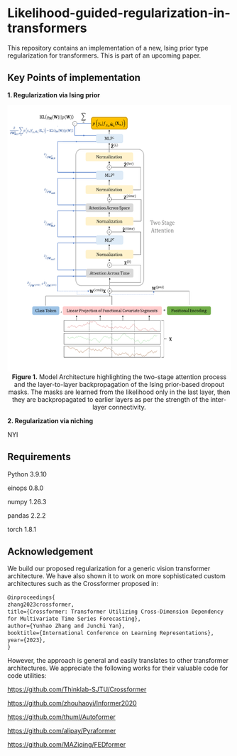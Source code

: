 # Likelihood-guided-regularization-in-transformers

This repository contains an implementation of a new, Ising prior type regularization for transformers. This is part of an upcoming paper. 

## Key Points of implementation

**1. Regularization via Ising prior**

<p align="center">
  <img src="./pic/LBRT.png" height="600" alt="Model Architecture" />
  <br>
  <b>Figure 1.</b> Model Architecture highlighting the two-stage attention process and the layer-to-layer backpropagation of the Ising prior-based dropout masks. The masks are learned from the likelihood only in the last layer, then they are backpropagated to earlier layers as per the strength of the inter-layer connectivity.
</p>

**2. Regularization via niching**

NYI

## Requirements

Python 3.9.10

einops 0.8.0

numpy 1.26.3

pandas 2.2.2

torch 1.8.1


## Acknowledgement

We build our proposed regularization for a generic vision transformer architecture. We have also shown it to work on more sophisticated custom architectures such as the Crossformer proposed in:
```
@inproceedings{
zhang2023crossformer,
title={Crossformer: Transformer Utilizing Cross-Dimension Dependency for Multivariate Time Series Forecasting},
author={Yunhao Zhang and Junchi Yan},
booktitle={International Conference on Learning Representations},
year={2023},
}
```
However, the approach is general and easily translates to other transformer architectures. We appreciate the following works for their valuable code for code utilities:

https://github.com/Thinklab-SJTU/Crossformer

https://github.com/zhouhaoyi/Informer2020

https://github.com/thuml/Autoformer

https://github.com/alipay/Pyraformer

https://github.com/MAZiqing/FEDformer
